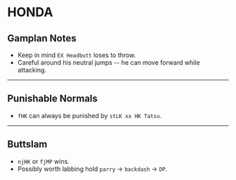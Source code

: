 # HONDA
## Gamplan Notes
- Keep in mind `EX Headbutt` loses to throw.
- Careful around his neutral jumps -- he can move forward while attacking.
_____
## Punishable Normals
- `fHK` can always be punished by `stLK xx HK Tatsu`.
_____
## Buttslam 
- `njHK` or `fjMP` wins.
- Possibly worth labbing hold `parry` -> `backdash` -> `DP`.